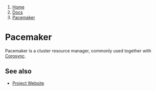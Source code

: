 <!-- -
Title: Pacemaker
Description: Notes and links on the Pacemaker resource manager
First Published: 2014-03-08
- -->

<ol class="breadcrumb" itemprop="breadcrumb">
	<li><a href="/">Home</a></li>
	<li><a href="/docs/">Docs</a></li>
	<li><a href="/docs/pacemaker.html">Pacemaker</a></li>
</ol>

Pacemaker
=========

Pacemaker is a cluster resource manager, commonly used together with 
[Corosync](/docs/corosync.html).

See also
--------

*   [Project Website](http://clusterlabs.org/)
